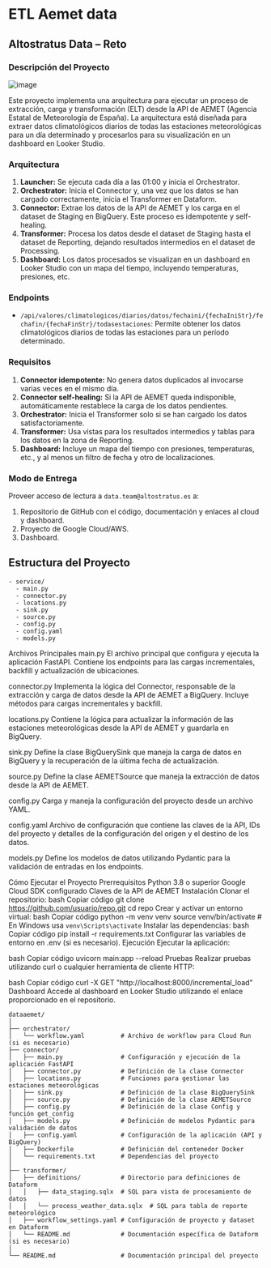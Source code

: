 # ETL Aemet data

## Altostratus Data – Reto
### Descripción del Proyecto
![image](https://github.com/pglez12/dataaemet/assets/135646732/d588c54a-5ae3-4e70-8ed0-5e66715cabf4)

Este proyecto implementa una arquitectura para ejecutar un proceso de extracción, carga y transformación (ELT) desde la API de AEMET (Agencia Estatal de Meteorología de España). La arquitectura está diseñada para extraer datos climatológicos diarios de todas las estaciones meteorológicas para un día determinado y procesarlos para su visualización en un dashboard en Looker Studio.

### Arquitectura

1. **Launcher:** Se ejecuta cada día a las 01:00 y inicia el Orchestrator.
2. **Orchestrator:** Inicia el Connector y, una vez que los datos se han cargado correctamente, inicia el Transformer en Dataform.
3. **Connector:** Extrae los datos de la API de AEMET y los carga en el dataset de Staging en BigQuery. Este proceso es idempotente y self-healing.
4. **Transformer:** Procesa los datos desde el dataset de Staging hasta el dataset de Reporting, dejando resultados intermedios en el dataset de Processing.
5. **Dashboard:** Los datos procesados se visualizan en un dashboard en Looker Studio con un mapa del tiempo, incluyendo temperaturas, presiones, etc.

### Endpoints

- `/api/valores/climatologicos/diarios/datos/fechaini/{fechaIniStr}/fechafin/{fechaFinStr}/todasestaciones`: Permite obtener los datos climatológicos diarios de todas las estaciones para un período determinado.

### Requisitos

1. **Connector idempotente:** No genera datos duplicados al invocarse varias veces en el mismo día.
2. **Connector self-healing:** Si la API de AEMET queda indisponible, automáticamente restablece la carga de los datos pendientes.
3. **Orchestrator:** Inicia el Transformer solo si se han cargado los datos satisfactoriamente.
4. **Transformer:** Usa vistas para los resultados intermedios y tablas para los datos en la zona de Reporting.
5. **Dashboard:** Incluye un mapa del tiempo con presiones, temperaturas, etc., y al menos un filtro de fecha y otro de localizaciones.

### Modo de Entrega

Proveer acceso de lectura a `data.team@altostratus.es` a:

1. Repositorio de GitHub con el código, documentación y enlaces al cloud y dashboard.
2. Proyecto de Google Cloud/AWS.
3. Dashboard.

## Estructura del Proyecto

```text
- service/
  - main.py
  - connector.py
  - locations.py
  - sink.py
  - source.py
  - config.py
  - config.yaml
  - models.py
```

Archivos Principales
main.py
El archivo principal que configura y ejecuta la aplicación FastAPI. Contiene los endpoints para las cargas incrementales, backfill y actualización de ubicaciones.

connector.py
Implementa la lógica del Connector, responsable de la extracción y carga de datos desde la API de AEMET a BigQuery. Incluye métodos para cargas incrementales y backfill.

locations.py
Contiene la lógica para actualizar la información de las estaciones meteorológicas desde la API de AEMET y guardarla en BigQuery.

sink.py
Define la clase BigQuerySink que maneja la carga de datos en BigQuery y la recuperación de la última fecha de actualización.

source.py
Define la clase AEMETSource que maneja la extracción de datos desde la API de AEMET.

config.py
Carga y maneja la configuración del proyecto desde un archivo YAML.

config.yaml
Archivo de configuración que contiene las claves de la API, IDs del proyecto y detalles de la configuración del origen y el destino de los datos.

models.py
Define los modelos de datos utilizando Pydantic para la validación de entradas en los endpoints.

Cómo Ejecutar el Proyecto
Prerrequisitos
Python 3.8 o superior
Google Cloud SDK configurado
Claves de la API de AEMET
Instalación
Clonar el repositorio:
bash
Copiar código
git clone https://github.com/usuario/repo.git
cd repo
Crear y activar un entorno virtual:
bash
Copiar código
python -m venv venv
source venv/bin/activate  # En Windows usa `venv\Scripts\activate`
Instalar las dependencias:
bash
Copiar código
pip install -r requirements.txt
Configurar las variables de entorno en .env (si es necesario).
Ejecución
Ejecutar la aplicación:

bash
Copiar código
uvicorn main:app --reload
Pruebas
Realizar pruebas utilizando curl o cualquier herramienta de cliente HTTP:

bash
Copiar código
curl -X GET "http://localhost:8000/incremental_load"
Dashboard
Accede al dashboard en Looker Studio utilizando el enlace proporcionado en el repositorio.


```
dataaemet/
│
├── orchestrator/
│   └── workflow.yaml          # Archivo de workflow para Cloud Run (si es necesario)
├── connector/
│   ├── main.py                # Configuración y ejecución de la aplicación FastAPI
│   ├── connector.py           # Definición de la clase Connector
│   ├── locations.py           # Funciones para gestionar las estaciones meteorológicas
│   ├── sink.py                # Definición de la clase BigQuerySink
│   ├── source.py              # Definición de la clase AEMETSource
│   ├── config.py              # Definición de la clase Config y función get_config
│   ├── models.py              # Definición de modelos Pydantic para validación de datos
│   ├── config.yaml            # Configuración de la aplicación (API y BigQuery)
│   ├── Dockerfile             # Definición del contenedor Docker
│   └── requirements.txt       # Dependencias del proyecto
│
├── transformer/
│   ├── definitions/           # Directorio para definiciones de Dataform
│   │   ├── data_staging.sqlx  # SQL para vista de procesamiento de datos
│   │   └── process_weather_data.sqlx  # SQL para tabla de reporte meteorológico
│   ├── workflow_settings.yaml # Configuración de proyecto y dataset en Dataform
│   └── README.md              # Documentación específica de Dataform (si es necesario)
│
└── README.md                  # Documentación principal del proyecto
```
